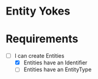 # Entity Yokes

# Requirements

- [ ] I can create Entities
    - [x] Entities have an Identifier
    - [ ] Entities have an EntityType